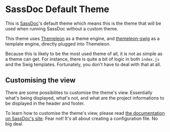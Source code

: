 # SassDoc Default Theme

This is [SassDoc](https://github.com/SassDoc/sassdoc)'s default theme which means this is the theme that will be used when running SassDoc without a custom theme.

This theme uses [Themeleon](https://github.com/themeleon/themeleon) as a theme engine, and [themeleon-swig](https://github.com/themeleon/themeleon-swig) as a template engine, directly plugged into Themeleon.

Because this is likely to be the most used theme of all, it is not as simple as a theme can get. For instance, there is quite a bit of logic in both `index.js` and the Swig templates. Fortunately, you don't have to deal with that at all.

## Customising the view

There are some possibilites to customise the theme's view. Essentially what's being displayed, what's not, and what are the project informations to be displayed in the header and footer.

To learn how to customise the theme's view, please read [the documentation on SassDoc's site](http://sassdoc.com/customising-the-view/). Fear not! It's all about creating a configuration file. No big deal.
